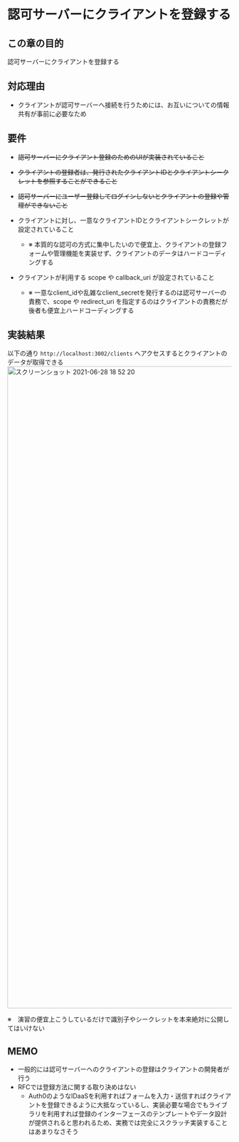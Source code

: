 # 認可サーバーにクライアントを登録する

## この章の目的

認可サーバーにクライアントを登録する

## 対応理由

* クライアントが認可サーバーへ接続を行うためには、お互いについての情報共有が事前に必要なため

## 要件

* ~~認可サーバーにクライアント登録のためのUIが実装されていること~~
* ~~クライアントの登録者は、発行されたクライアントIDとクライアントシークレットを参照することができること~~
* ~~認可サーバーにユーザー登録してログインしないとクライアントの登録や管理ができないこと~~

* クライアントに対し、一意なクライアントIDとクライアントシークレットが設定されていること
  * ※ 本質的な認可の方式に集中したいので便宜上、クライアントの登録フォームや管理機能を実装せず、クライアントのデータはハードコーディングする
* クライアントが利用する scope や callback_uri が設定されていること
  * ※ 一意なclient_idや乱雑なclient_secretを発行するのは認可サーバーの責務で、scope や redirect_uri を指定するのはクライアントの責務だが後者も便宜上ハードコーディングする

## 実装結果

以下の通り `http://localhost:3002/clients` へアクセスするとクライアントのデータが取得できる
<img width="1440" alt="スクリーンショット 2021-06-28 18 52 20" src="https://user-images.githubusercontent.com/56298669/123617695-7b1ef680-d842-11eb-99bd-a1e2fce11cbf.png">

※　演習の便宜上こうしているだけで識別子やシークレットを本来絶対に公開してはいけない

## MEMO

* 一般的には認可サーバーへのクライアントの登録はクライアントの開発者が行う
* RFCでは登録方法に関する取り決めはない
  * Auth0のようなIDaaSを利用すればフォームを入力・送信すればクライアントを登録できるように大抵なっているし、実装必要な場合でもライブラリを利用すれば登録のインターフェースのテンプレートやデータ設計が提供されると思われるため、実務では完全にスクラッチ実装することはあまりなさそう
